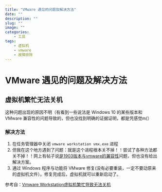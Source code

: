 ```yaml
---  
title: "VMware 遇见的问题及解决方法"  
date: ""  
description: ""  
slug: ""  
image: ""  
categories:  
    - 工具
tags:  
    - 虚拟机  
    - vmware
    - 故障排除
---  
```

# VMware 遇见的问题及解决方法
## 虚拟机繁忙无法关机
这种问题出现的原因不明（有看到一些说法是 Windows 10 的某些版本和 VMware 兼容性的问题导致的，但也没找到明确的证据证明，都是凭感觉m(）

### 解决方法
1. 在任务管理器中关闭 `vmware workstation vmx.exe` 进程  
2. 但我在这个地方遇到了问题：就是这个进程根本关不掉！！尝试了各种方法都关不掉！！网上有帖子说[是1903版本与vmware的兼容性](https://bbs.pcbeta.com/forum.php?mod=viewthread&tid=1811242)问题，但也没有给出解决方案。  
3. 通过 Windows 程序与功能将 VMware 修复(没有必要重装，一定不要动原来的虚拟机文件）。修复完成后，虚拟机就可以重新启动了。  

参考自：[Vmware Workstation虚拟机繁忙导致无法关机](https://blog.csdn.net/longmenshenhua/article/details/92230175)
